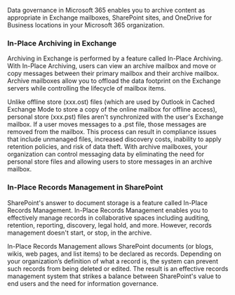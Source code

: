 Data governance in Microsoft 365 enables you to archive content as appropriate in Exchange mailboxes, SharePoint sites, and OneDrive for Business locations in your Microsoft 365 organization.

### In-Place Archiving in Exchange

Archiving in Exchange is performed by a feature called In-Place Archiving. With In-Place Archiving, users can view an archive mailbox and move or copy messages between their primary mailbox and their archive mailbox. Archive mailboxes allow you to offload the data footprint on the Exchange servers while controlling the lifecycle of mailbox items.

Unlike offline store (xxx.ost) files (which are used by Outlook in Cached Exchange Mode to store a copy of the online mailbox for offline access), personal store (xxx.pst) files aren't synchronized with the user's Exchange mailbox. If a user moves messages to a .pst file, those messages are removed from the mailbox. This process can result in compliance issues that include unmanaged files, increased discovery costs, inability to apply retention policies, and risk of data theft. With archive mailboxes, your organization can control messaging data by eliminating the need for personal store files and allowing users to store messages in an archive mailbox.

### In-Place Records Management in SharePoint

SharePoint's answer to document storage is a feature called In-Place Records Management. In-Place Records Management enables you to effectively manage records in collaborative spaces including auditing, retention, reporting, discovery, legal hold, and more. However, records management doesn't start, or stop, in the archive.

In-Place Records Management allows SharePoint documents (or blogs, wikis, web pages, and list items) to be declared as records. Depending on your organization’s definition of what a record is, the system can prevent such records from being deleted or edited. The result is an effective records management system that strikes a balance between SharePoint's value to end users and the need for information governance.
